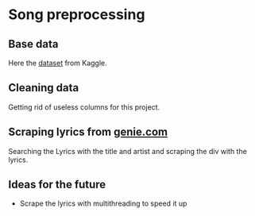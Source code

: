 # Song preprocessing 
## Base data 
Here the [dataset](https://www.kaggle.com/datasets/joebeachcapital/30000-spotify-songs) from Kaggle.

## Cleaning data
Getting rid of useless columns for this project.

## Scraping lyrics from [genie.com](https://api.genius.com)
Searching the Lyrics with the title and artist and scraping the div with the lyrics.

## Ideas for the future
- Scrape the lyrics with multithreading to speed it up
